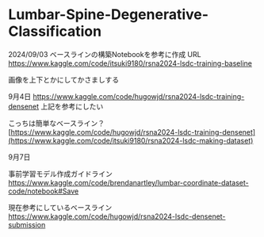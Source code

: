 # Lumbar-Spine-Degenerative-Classification

2024/09/03 
ベースラインの構築Notebookを参考に作成
URL
https://www.kaggle.com/code/itsuki9180/rsna2024-lsdc-training-baseline

画像を上下とかにしてかさましする

9月4日
https://www.kaggle.com/code/hugowjd/rsna2024-lsdc-training-densenet
上記を参考にしたい

こっちは簡単なベースライン？
[https://www.kaggle.com/code/hugowjd/rsna2024-lsdc-training-densenet](https://www.kaggle.com/code/itsuki9180/rsna2024-lsdc-making-dataset)

9月7日



事前学習モデル作成ガイドライン
https://www.kaggle.com/code/brendanartley/lumbar-coordinate-dataset-code/notebook#Save

現在参考にしているベースライン
https://www.kaggle.com/code/hugowjd/rsna2024-lsdc-densenet-submission
